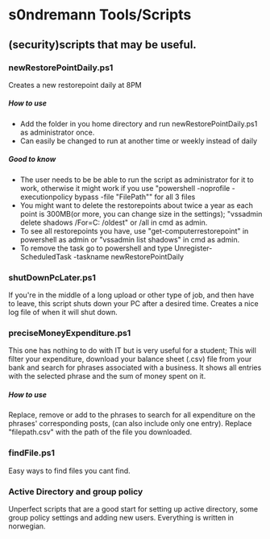 # s0ndremann Tools/Scripts
## **(security)scripts that may be useful.**

### **newRestorePointDaily.ps1**
Creates a new restorepoint daily at 8PM
##### How to use
- Add the folder in you home directory and run newRestorePointDaily.ps1 as administrator once.
- Can easily be changed to run at another time or weekly instead of daily
##### Good to know
- The user needs to be be able to run the script as administrator for it to work, otherwise it might work if you use
"powershell -noprofile -executionpolicy bypass -file "FilePath"" for all 3 files
- You might want to delete the restorepoints about twice a year as each point is 300MB(or more, you can change size in the settings);
"vssadmin delete shadows /For=C: /oldest" or /all in cmd as admin.
- To see all restorepoints you have, use "get-computerrestorepoint" in powershell as admin or "vssadmin list shadows" in cmd as admin.
- To remove the task go to powershell and type Unregister-ScheduledTask -taskname newRestorePointDaily

### **shutDownPcLater.ps1**
If you're in the middle of a long upload or other type of job, and then have to leave, this script shuts down your PC after a desired time. Creates a nice log file of when it will shut down.

### **preciseMoneyExpenditure.ps1**
This one has nothing to do with IT but is very useful for a student; This will filter your expenditure, download your balance sheet (.csv) file from your bank and search for phrases associated with a business. It shows all entries with the selected phrase and the sum of money spent on it.
##### How to use
Replace, remove or add to the phrases to search for all expenditure on the phrases' corresponding posts, (can also include only one entry). Replace "filepath.csv" with the path of the file you downloaded.

### **findFile.ps1**
Easy ways to find files you cant find.

### **Active Directory and group policy**
Unperfect scripts that are a good start for setting up active directory, some group policy settings and adding new users. Everything is written in norwegian.
